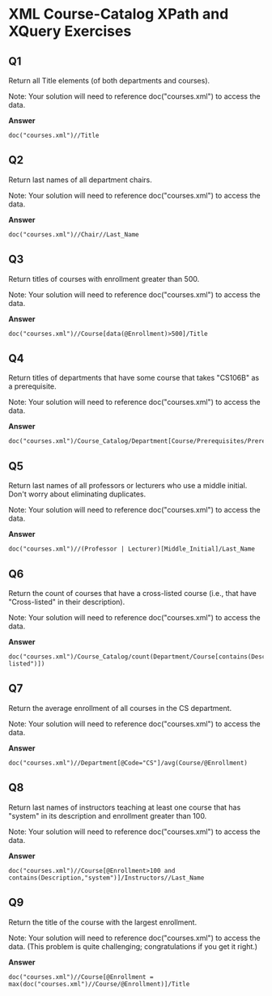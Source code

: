 # XML Course-Catalog XPath and XQuery Exercises

## Q1

Return all Title elements (of both departments and courses). 

Note: Your solution will need to reference doc("courses.xml") to access the data. 

**Answer**

```
doc("courses.xml")//Title
```

## Q2

Return last names of all department chairs. 

Note: Your solution will need to reference doc("courses.xml") to access the data. 

**Answer**

```
doc("courses.xml")//Chair//Last_Name
```

## Q3

Return titles of courses with enrollment greater than 500. 

Note: Your solution will need to reference doc("courses.xml") to access the data. 

**Answer**

```
doc("courses.xml")//Course[data(@Enrollment)>500]/Title
```

## Q4

Return titles of departments that have some course that takes "CS106B" as a prerequisite. 

Note: Your solution will need to reference doc("courses.xml") to access the data. 

**Answer**

```
doc("courses.xml")/Course_Catalog/Department[Course/Prerequisites/Prereq="CS106B"]/Title
```

## Q5

Return last names of all professors or lecturers who use a middle initial. Don't worry about eliminating duplicates. 

Note: Your solution will need to reference doc("courses.xml") to access the data. 

**Answer**

```
doc("courses.xml")//(Professor | Lecturer)[Middle_Initial]/Last_Name
```

## Q6

Return the count of courses that have a cross-listed course (i.e., that have "Cross-listed" in their description). 

Note: Your solution will need to reference doc("courses.xml") to access the data. 

**Answer**

```
doc("courses.xml")/Course_Catalog/count(Department/Course[contains(Description,"Cross-listed")])
```

## Q7

Return the average enrollment of all courses in the CS department. 

Note: Your solution will need to reference doc("courses.xml") to access the data. 

**Answer**

```
doc("courses.xml")//Department[@Code="CS"]/avg(Course/@Enrollment)
```

## Q8

Return last names of instructors teaching at least one course that has "system" in its description and enrollment greater than 100. 

Note: Your solution will need to reference doc("courses.xml") to access the data. 

**Answer**

```
doc("courses.xml")//Course[@Enrollment>100 and contains(Description,"system")]/Instructors//Last_Name
```

## Q9

Return the title of the course with the largest enrollment. 

Note: Your solution will need to reference doc("courses.xml") to access the data. 
(This problem is quite challenging; congratulations if you get it right.) 

**Answer**

```
doc("courses.xml")//Course[@Enrollment = max(doc("courses.xml")//Course/@Enrollment)]/Title
```